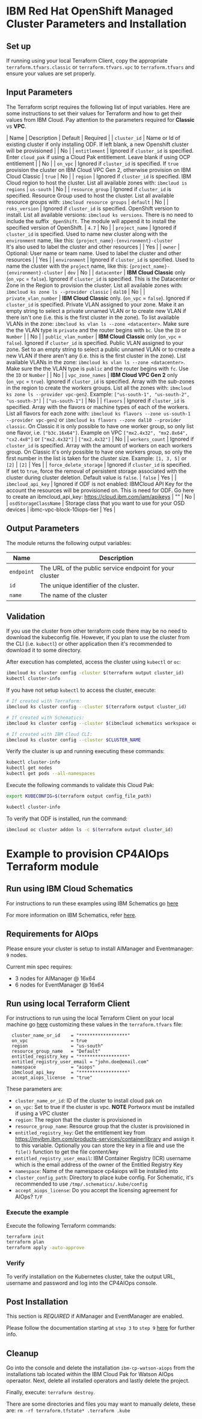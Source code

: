 # IBM Red Hat OpenShift Managed Cluster Parameters and Installation

## Set up

If running using your local Terraform Client, copy the appropriate `terraform.tfvars.classic` or `terraform.tfvars.vpc` to `terraform.tfvars` and ensure your values are set properly.  
 
## Input Parameters

The Terraform script requires the following list of input variables. Here are some instructions to set their values for Terraform and how to get their values from IBM Cloud. Pay attention to the parameters required for **Classic** vs **VPC**.

| Name | Description  | Default | Required |
| `cluster_id`        | Name or Id of existing cluster if only installing ODF. If left blank, a new Openshift cluster will be provisioned |              | No       |
| `entitlement` | Ignored if `cluster_id` is specified. Enter `cloud_pak` if using a Cloud Pak entitlement. Leave blank if using OCP entitlement |              | No       |
| `on_vpc`               | Ignored if `cluster_id` is specified. If `true` provision the cluster on IBM Cloud VPC Gen 2, otherwise provision on IBM Cloud Classic  | `true`           | No       |
| `region`               | Ignored if `cluster_id` is specified. IBM Cloud region to host the cluster. List all available zones with: `ibmcloud is regions` | `us-south`           | No       |
| `resource_group`       | Ignored if `cluster_id` is specified. Resource Group used to host the cluster. List all available resource groups with: `ibmcloud resource groups`   | `default`        | No       |
| `roks_version`         | Ignored if `cluster_id` is specified. OpenShift version to install. List all available versions: `ibmcloud ks versions`. There is no need to include the suffix `_OpenShift`. The module will append it to install the specified version of OpenShift.  | `4.7`            | No       |
| `project_name`         | Ignored if `cluster_id` is specified. Used to name new cluster along with the `environment` name, like this: `{project_name}-{environment}-cluster`<br />It's also used to label the cluster and other resources  |  | Yes      |
| `owner`                | Optional: User name or team name. Used to label the cluster and other resources   |  | Yes      |
| `environment`          | Ignored if `cluster_id` is specified. Used to name the cluster with the `project` name, like this: `{project_name}-{environment}-cluster` | `dev`            | No       |
| `datacenter`           | **IBM Cloud Classic** only (`on_vpc` = `false`). Ignored if `cluster_id` is specified. This is the Datacenter or Zone in the Region to provision the cluster. List all available zones with: `ibmcloud ks zone ls --provider classic`    | `dal10`          | No       |
| `private_vlan_number`  | **IBM Cloud Classic** only. (`on_vpc` = `false`). Ignored if `cluster_id` is specified. Private VLAN assigned to your zone. Make it an empty string to select a private unnamed VLAN or to create new VLAN if there isn't one (i.e. this is the first cluster in the zone). To list available VLANs in the zone: `ibmcloud ks vlan ls --zone <datacenter>`. Make sure the the VLAN type is `private` and the router begins with `bc`. Use the `ID` or `Number` |                  | No       |
| `public_vlan_number`   | **IBM Cloud Classic** only (`on_vpc` = `false`). Ignored if `cluster_id` is specified. Public VLAN assigned to your zone. Set to an empty string to select a public unnamed VLAN or to create a new VLAN if there aren't any (i.e. this is the first cluster in the zone). List available VLANs in the zone: `ibmcloud ks vlan ls --zone <datacenter>`. Make sure the the VLAN type is `public` and the router begins with `fc`. Use the `ID` or `Number`    |                  | No       |
| `vpc_zone_names`       | **IBM Cloud VPC Gen 2** only (`on_vpc` = `true`). Ignored if `cluster_id` is specified. Array with the sub-zones in the region to create the workers groups. List all the zones with: `ibmcloud ks zone ls --provider vpc-gen2`. Example: `["us-south-1", "us-south-2", "us-south-3"]`   | `["us-south-1"]` | No       |
| `flavors`              | Ignored if `cluster_id` is specified. Array with the flavors or machine types of each of the workers.  List all flavors for each zone with: `ibmcloud ks flavors --zone us-south-1 --provider vpc-gen2` or `ibmcloud ks flavors --zone dal10 --provider classic`. On Classic it is only possible to have one worker group, so only list one flavor, i.e. `["b3c.16x64"]`. Example on VPC `["mx2.4x32", "mx2.8x64", "cx2.4x8"]` or `["mx2.4x32"]`  | `["mx2.4x32"]`   | No       |
| `workers_count`        | Ignored if `cluster_id` is specified. Array with the amount of workers on each workers group. On Classic it's only possible to have one workers group, so only the first number in the list is taken for the cluster size. Example: `[1, 3, 5]` or `[2]`   | `[2]`            | Yes       |
| `force_delete_storage` | Ignored if `cluster_id` is specified. If set to `true`, force the removal of persistent storage associated with the cluster during cluster deletion. Default value is `false`.                                                             | `false`          | Yes       |
| `ibmcloud_api_key`               | Ignored if ODF is not enabled: IBMCloud API Key for the account the resources will be provisioned on. This is need for ODF. Go here to create an ibmcloud_api_key: https://cloud.ibm.com/iam/apikeys  | ""           | No       |
| `osdStorageClassName`                   | Storage class that you want to use for your OSD devices | ibmc-vpc-block-10iops-tier | Yes       |


## Output Parameters

The module returns the following output variables:

| Name       | Description                                             |
| ---------- | ------------------------------------------------------- |
| `endpoint` | The URL of the public service endpoint for your cluster |
| `id`       | The unique identifier of the cluster.                   |
| `name`     | The name of the cluster                                 |

## Validation

If you use the cluster from other terraform code there may be no need to download the kubeconfig file. However, if you plan to use the cluster from the CLI (i.e. `kubectl`) or other application then it's recommended to download it to some directory.

After execution has completed, access the cluster using `kubectl` or `oc`:

```bash
ibmcloud ks cluster config -cluster $(terraform output cluster_id)
kubectl cluster-info
```


If you have not setup `kubectl` to access the cluster, execute:

```bash
# If created with Terraform:
ibmcloud ks cluster config --cluster $(terraform output cluster_id)

# If created with Schematics:
ibmcloud ks cluster config --cluster $(ibmcloud schematics workspace output --id $WORKSPACE_ID --json | jq -r '.[].output_values[].cluster_id.value')

# If created with IBM Cloud CLI:
ibmcloud ks cluster config --cluster $CLUSTER_NAME
```

Verify the cluster is up and running executing these commands:

```bash
kubectl cluster-info
kubectl get nodes
kubectl get pods --all-namespaces
```

Execute the following commands to validate this Cloud Pak:

```bash
export KUBECONFIG=$(terraform output config_file_path)

kubectl cluster-info
```

To verify that ODF is installed, run the command:
```bash
ibmcloud oc cluster addon ls -c $(terraform output cluster_id)
```



# Example to provision CP4AIOps Terraform module

## Run using IBM Cloud Schematics

For instructions to run these examples using IBM Schematics go [here](../Using_Schematics.md)

For more information on IBM Schematics, refer [here](https://cloud.ibm.com/docs/schematics?topic=schematics-get-started-terraform).

## Requirements for AIOps

Please ensure your cluster is setup to install AIManager and Eventmanager: `9` nodes.

Current min spec requires:
- 3 nodes for AIManager    @ 16x64
- 6 nodes for EventManager @ 16x64

## Run using local Terraform Client

For instructions to run using the local Terraform Client on your local machine go [here](../Using_Terraform.md)
customizing these values in the `terraform.tfvars` file:

```hcl
  cluster_name_or_id    = "******************"
  on_vpc                = true
  region                = "us-south"
  resource_group_name   = "Default"
  entitled_registry_key = "******************"
  entitled_registry_user_email = "john.doe@email.com"
  namespace             = "aiops"
  ibmcloud_api_key      = "******************"
  accept_aiops_license  = "true"
```

These parameters are:

- `cluster_name_or_id`: ID of the cluster to install cloud pak on
- `on_vpc`: Set to true if the cluster is vpc. **NOTE** Portworx must be installed if using a VPC cluster
- `region`: The region that the cluster is provisioned in
- `resource_group_name`: Resource group that the cluster is provisioned in
- `entitled_registry_key`: Get the entitlement key from https://myibm.ibm.com/products-services/containerlibrary and assign it to this variable. Optionally you can store the key in a file and use the `file()` function to get the file content/key
- `entitled_registry_user_email`: IBM Container Registry (ICR) username which is the email address of the owner of the Entitled Registry Key
- `namespace`: Name of the namespace cp4aiops will be installed into
- `cluster_config_path`: Directory to place kube config. For Schematic, it's recommended to use `/tmp/.schematics/.kube/config`
- `accept_aiops_license`: Do you accept the licensing agreement for AIOps? `T/F`

                            
### Execute the example

Execute the following Terraform commands:

```bash
terraform init
terraform plan
terraform apply -auto-approve
```

### Verify

To verify installation on the Kubernetes cluster, take the output URL, username and password and log into the CP4AIOps console.

## Post Installation

This section is _REQUIRED_ if AIManager and EventManager are enabled. 

Please follow the documentation starting at `step 3` to `step 9` [here](https://www.ibm.com/docs/en/cloud-paks/cloud-pak-watson-aiops/3.2.1?topic=installing-ai-manager-event-manager) for further info.


## Cleanup

Go into the console and delete the installation `ibm-cp-watson-aiops` from the installations tab located within the IBM Cloud Pak for Watson AIOps operaator. Next, delete all installed operators and lastly delete the project.

Finally, execute: `terraform destroy`.

There are some directories and files you may want to manually delete, these are: `rm -rf terraform.tfstate* .terraform .kube`

